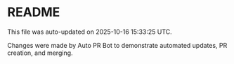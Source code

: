 # README

This file was auto-updated on 2025-10-16 15:33:25 UTC.

Changes were made by Auto PR Bot to demonstrate automated updates, PR creation, and merging.
